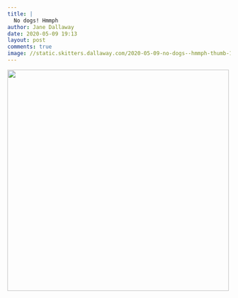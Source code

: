 ```yaml
---
title: |
  No dogs! Hmmph
author: Jane Dallaway
date: 2020-05-09 19:13
layout: post
comments: true
image: //static.skitters.dallaway.com/2020-05-09-no-dogs--hmmph-thumb-1-IMG-0579.JPG
---
```


<div>
        <a href="//static.skitters.dallaway.com/2020-05-09-no-dogs--hmmph-fullsize-1-IMG-0579.JPG">
          <img src="//static.skitters.dallaway.com/2020-05-09-no-dogs--hmmph-thumb-1-IMG-0579.JPG" width="500" height="500"/>
        </a>
      </div>


  
      
